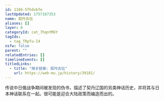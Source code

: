 ```yaml
---
id: 1166-5fhdvbfe
lastUpdated: 1757167353
name: 契丹古伝
aliases: []
layer: 6
categoryId: cat_7hqnYMGY
tagIds:
  - tag_TRpfu-I4
nsfw: false
parent: ""
relatedEntries: []
timelineEvents: []
titledLinks:
  - title: "相关链接: 契丹古伝"
    url: https://web-mu.jp/history/39181/
---
```


传说中日俄战争期间被发现的伪书，描述了契丹辽国的另类神话历史，并将其与日本神话联系在一起。很可能是迎合大陆政策而编造而出的。